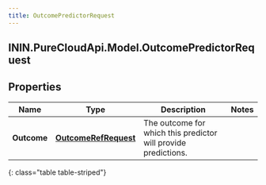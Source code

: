 ```yaml
---
title: OutcomePredictorRequest
---
```

## ININ.PureCloudApi.Model.OutcomePredictorRequest

## Properties

|Name | Type | Description | Notes|
|------------ | ------------- | ------------- | -------------|
| **Outcome** | [**OutcomeRefRequest**](OutcomeRefRequest.html) | The outcome for which this predictor will provide predictions. | |
{: class="table table-striped"}


